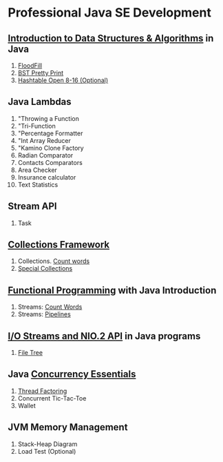 # Professional Java SE Development
## [Introduction to Data Structures & Algorithms](https://github.com/pp8a/Professional_Java_SE_Development/tree/main/Data_Structures_%26_Algorithms) in Java 
1. [FloodFill](https://github.com/pp8a/Professional_Java_SE_Development/tree/main/Data_Structures_%26_Algorithms/flood-fill)
2. [BST Pretty Print](https://github.com/pp8a/Professional_Java_SE_Development/tree/main/Data_Structures_%26_Algorithms/bst-pretty-print)
3. [Hashtable Open 8-16 (Optional)](https://github.com/pp8a/Professional_Java_SE_Development/tree/main/Data_Structures_%26_Algorithms/hashtable-open-8-16)
## Java Lambdas
1. "Throwing a Function
2. "Tri-Function
3. "Percentage Formatter
4. "Int Array Reducer
5. "Kamino Clone Factory
6. Radian Comparator
7. Contacts Comparators
8. Area Checker
9. Insurance calculator
10. Text Statistics
## Stream API
1. Task
## [Collections Framework](https://github.com/pp8a/Professional_Java_SE_Development/tree/main/Collections%20Framework)
1. Collections. [Count words](https://github.com/pp8a/Professional_Java_SE_Development/tree/main/Collections%20Framework/collections-count-words)
2. [Special Collections](https://github.com/pp8a/Professional_Java_SE_Development/tree/main/Collections%20Framework/special-collections)
## [Functional Programming](https://github.com/pp8a/Professional_Java_SE_Development/tree/main/Functional%20Programming) with Java Introduction
1. Streams: [Count Words](https://github.com/pp8a/Professional_Java_SE_Development/tree/main/Functional%20Programming/streams-count-words)
2. Streams: [Pipelines](https://github.com/pp8a/Professional_Java_SE_Development/tree/main/Functional%20Programming/streams-pipelines)
## [I/O Streams and NIO.2 API](https://github.com/pp8a/Professional_Java_SE_Development/tree/main/I_O%20Streams%20and%20the%20NIO.2%20API/) in Java programs
1. [File Tree](https://github.com/pp8a/Professional_Java_SE_Development/tree/main/I_O%20Streams%20and%20the%20NIO.2%20API/file-tree)
## Java [Concurrency Essentials](https://github.com/pp8a/Professional_Java_SE_Development/tree/main/Java%20Concurrency%20Essentials)
1. [Thread Factoring](https://github.com/pp8a/Professional_Java_SE_Development/tree/main/Java%20Concurrency%20Essentials/thread-factoring)
2. Concurrent Tic-Tac-Toe
3. Wallet
## JVM Memory Management
1. Stack-Heap Diagram
2. Load Test (Optional)
